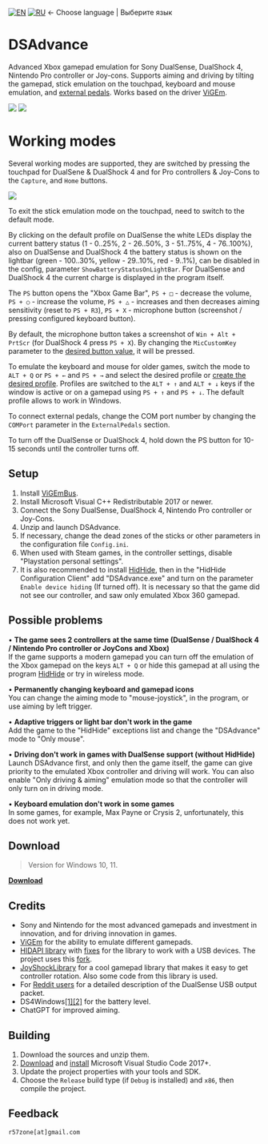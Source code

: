 [![EN](https://user-images.githubusercontent.com/9499881/33184537-7be87e86-d096-11e7-89bb-f3286f752bc6.png)](https://github.com/r57zone/DSAdvance/) 
[![RU](https://user-images.githubusercontent.com/9499881/27683795-5b0fbac6-5cd8-11e7-929c-057833e01fb1.png)](https://github.com/r57zone/DSAdvance/blob/master/README.RU.md)
← Choose language | Выберите язык

# DSAdvance
Advanced Xbox gamepad emulation for Sony DualSense, DualShock 4, Nintendo Pro controller or Joy-cons. Supports aiming and driving by tilting the gamepad, stick emulation on the touchpad, keyboard and mouse emulation, and [external pedals](https://github.com/r57zone/XboxExternalPedals). Works based on the driver [ViGEm](https://github.com/nefarius/ViGEmBus).

[![](https://user-images.githubusercontent.com/9499881/164945071-5b9f86dd-c396-45a5-817b-fc7068450f02.gif)](https://youtu.be/gkyqO_HuPnk)
[![](https://user-images.githubusercontent.com/9499881/164945073-cfa1bfb7-cb82-4714-b2ad-7ecd84a5bcfc.gif)](https://youtu.be/gkyqO_HuPnk)

# Working modes
Several working modes are supported, they are switched by pressing the touchpad for DualSene & DualShock 4 and for Pro controllers & Joy-Cons to the `Capture`, and `Home` buttons.

![](https://user-images.githubusercontent.com/9499881/173076115-3f520a03-41ff-4da9-a7a5-a3de405c779f.png)

To exit the stick emulation mode on the touchpad, need to switch to the default mode.


By clicking on the default profile on DualSense the white LEDs display the current battery status (1 - 0..25%, 2 - 26..50%, 3 - 51..75%, 4 - 76..100%), also on DualSense and DualShock 4 the battery status is shown on the lightbar (green - 100..30%, yellow - 29..10%, red - 9..1%), can be disabled in the config, parameter `ShowBatteryStatusOnLightBar`. For DualSense and DualShock 4 the current charge is displayed in the program itself.


The `PS` button opens the "Xbox Game Bar", `PS + □` - decrease the volume, `PS + ○` - increase the volume, `PS + △` - increases and then decreases aiming sensitivity (reset to `PS + R3`), `PS + X` - microphone button (screenshot / pressing configured keyboard button).


By default, the microphone button takes a screenshot of `Win + Alt + PrtScr` (for DualShock 4 press `PS + X`). By changing the `MicCustomKey` parameter to the [desired button value](https://github.com/r57zone/DSAdvance/blob/master/BINDINGS.md), it will be pressed.


To emulate the keyboard and mouse for older games, switch the mode to `ALT + Q` or `PS + ←` and `PS + →` and select the desired profile or [create the desired profile](https://github.com/r57zone/DSAdvance/blob/master/BINDINGS.md). Profiles are switched to the `ALT + ↑` and `ALT + ↓` keys if the window is active or on a gamepad using `PS + ↑` and `PS + ↓`. The default profile allows to work in Windows.


To connect external pedals, change the COM port number by changing the `COMPort` parameter in the `ExternalPedals` section.


To turn off the DualSense or DualShock 4, hold down the PS button for 10-15 seconds until the controller turns off.

## Setup
1. Install [ViGEmBus](https://github.com/ViGEm/ViGEmBus/releases).
2. Install Microsoft Visual C++ Redistributable 2017 or newer.
3. Connect the Sony DualSense, DualShock 4, Nintendo Pro controller or Joy-Cons.
4. Unzip and launch DSAdvance.
5. If necessary, change the dead zones of the sticks or other parameters in the configuration file `Config.ini`.
6. When used with Steam games, in the controller settings, disable "Playstation personal settings".
7. It is also recommended to install [HidHide](https://github.com/ViGEm/HidHide/releases/), then in the "HidHide Configuration Client" add "DSAdvance.exe" and turn on the parameter `Enable device hiding` (If turned off). It is necessary so that the game did not see our controller, and saw only emulated Xbox 360 gamepad.

## Possible problems
• **The game sees 2 controllers at the same time (DualSense / DualShock 4 / Nintendo Pro controller or JoyCons and Xbox)**<br>
If the game supports a modern gamepad you can turn off the emulation of the Xbox gamepad on the keys `ALT + Q` or hide this gamepad at all using the program [HidHide](https://github.com/ViGEm/HidHide) or try in wireless mode.



• **Permanently changing keyboard and gamepad icons**<br>
You can change the aiming mode to "mouse-joystick", in the program, or use aiming by left trigger.



• **Adaptive triggers or light bar don't work in the game**<br>
Add the game to the "HidHide" exceptions list and change the "DSAdvance" mode to "Only mouse".



• **Driving don't work in games with DualSense support (without HidHide)**<br>
Launch DSAdvance first, and only then the game itself, the game can give priority to the emulated Xbox controller and driving will work. You can also enable "Only driving & aiming" emulation mode so that the controller will only turn on in driving mode.



• **Keyboard emulation don't work in some games**<br>
In some games, for example, Max Payne or Crysis 2, unfortunately, this does not work yet.

## Download
>Version for Windows 10, 11.

**[Download](https://github.com/r57zone/DSAdvance/releases)**

## Credits
* Sony and Nintendo for the most advanced gamepads and investment in innovation, and for driving innovation in games.
* [ViGEm](https://github.com/ViGEm) for the ability to emulate different gamepads.
* [HIDAPI library](https://github.com/signal11/hidapi) with [fixes](https://github.com/libusb/hidapi) for the library to work with a USB devices. The project uses this [fork](https://github.com/r57zone/hidapi).
* [JoyShockLibrary](https://github.com/JibbSmart/JoyShockLibrary) for a cool gamepad library that makes it easy to get controller rotation. Also some code from this library is used.
* For [Reddit users](https://www.reddit.com/r/gamedev/comments/jumvi5/dualsense_haptics_leds_and_more_hid_output_report/) for a detailed description of the DualSense USB output packet.
* DS4Windows[[1]](https://github.com/Jays2Kings/DS4Windows)[[2]](https://github.com/Ryochan7/DS4Windows) for the battery level.
* ChatGPT for improved aiming.

## Building
1. Download the sources and unzip them.
2. [Download](https://code.visualstudio.com/download) and [install](https://github.com/r57zone/RE4ExtendedControl/assets/9499881/69dafce6-fd57-4768-83eb-c1bb69901f07) Microsoft Visual Studio Code 2017+.
3. Update the project properties with your tools and SDK.
4. Choose the `Release` build type (if `Debug` is installed) and `x86`, then compile the project.

## Feedback
`r57zone[at]gmail.com`